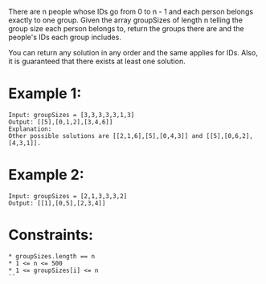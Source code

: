 ﻿﻿﻿﻿﻿﻿There are n people whose IDs go from 0 to n - 1 and each person belongs exactly to one group. Given the array groupSizes of length n telling the group size each person belongs to, return the groups there are and the people's IDs each group includes.You can return any solution in any order and the same applies for IDs. Also, it is guaranteed that there exists at least one solution.  # Example 1:```Input: groupSizes = [3,3,3,3,3,1,3]Output: [[5],[0,1,2],[3,4,6]]Explanation: Other possible solutions are [[2,1,6],[5],[0,4,3]] and [[5],[0,6,2],[4,3,1]].```# Example 2:```Input: groupSizes = [2,1,3,3,3,2]Output: [[1],[0,5],[2,3,4]]```# Constraints:```* groupSizes.length == n* 1 <= n <= 500* 1 <= groupSizes[i] <= n``